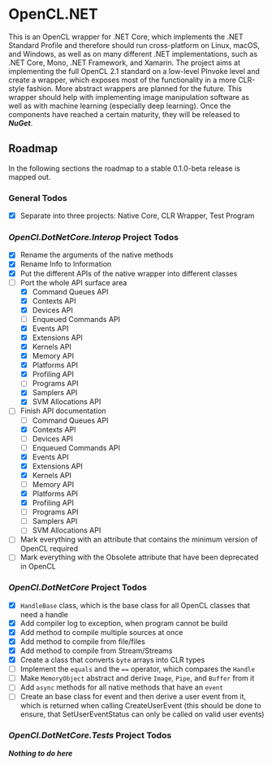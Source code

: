 
# OpenCL.NET

This is an OpenCL wrapper for .NET Core, which implements the .NET Standard Profile and therefore should run cross-platform on Linux, macOS, and Windows, as well as on many different .NET implementations, such as .NET Core, Mono, .NET Framework,
and Xamarin. The project aims at implementing the full OpenCL 2.1 standard on a low-level PInvoke level and create a wrapper, which exposes most of the functionality in a more CLR-style fashion. More abstract wrappers are planned for the future.
This wrapper should help with implementing image manipulation software as well as with machine learning (especially deep learning). Once the components have reached a certain maturity, they will be released to *__NuGet__*.

## Roadmap

In the following sections the roadmap to a stable 0.1.0-beta release is mapped out.

### General Todos

- [x] Separate into three projects: Native Core, CLR Wrapper, Test Program

### *__OpenCl.DotNetCore.Interop__* Project Todos

- [x] Rename the arguments of the native methods
- [x] Rename Info to Information
- [x] Put the different APIs of the native wrapper into different classes
- [ ] Port the whole API surface area
    - [x] Command Queues API
    - [x] Contexts API
    - [x] Devices API
    - [ ] Enqueued Commands API
    - [x] Events API
    - [x] Extensions API
    - [x] Kernels API
    - [x] Memory API
    - [x] Platforms API
    - [x] Profiling API
    - [ ] Programs API
    - [x] Samplers API
    - [x] SVM Allocations API
- [ ] Finish API documentation
    - [ ] Command Queues API
    - [x] Contexts API
    - [ ] Devices API
    - [ ] Enqueued Commands API
    - [x] Events API
    - [x] Extensions API
    - [x] Kernels API
    - [ ] Memory API
    - [x] Platforms API
    - [x] Profiling API
    - [ ] Programs API
    - [ ] Samplers API
    - [ ] SVM Allocations API
- [ ] Mark everything with an attribute that contains the minimum version of OpenCL required
- [ ] Mark everything with the Obsolete attribute that have been deprecated in OpenCL

### *__OpenCl.DotNetCore__* Project Todos

- [x] `HandleBase` class, which is the base class for all OpenCL classes that need a handle
- [x] Add compiler log to exception, when program cannot be build
- [x] Add method to compile multiple sources at once
- [x] Add method to compile from file/files
- [x] Add method to compile from Stream/Streams
- [x] Create a class that converts `byte` arrays into CLR types
- [ ] Implement the `equals` and the `==` operator, which compares the `Handle`
- [ ] Make `MemoryObject` abstract and derive `Image`, `Pipe`, and `Buffer` from it
- [ ] Add `async` methods for all native methods that have an `event`
- [ ] Create an base class for event and then derive a user event from it, which is returned when calling CreateUserEvent (this should be done to ensure, that SetUserEventStatus can only be called on valid user events)

### *__OpenCl.DotNetCore.Tests__* Project Todos

*__Nothing to do here__*